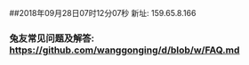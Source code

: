 ##2018年09月28日07时12分07秒 新址: 159.65.8.166
### 兔友常见问题及解答: https://github.com/wanggonging/d/blob/w/FAQ.md
